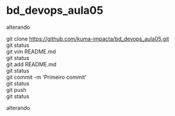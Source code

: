 # bd_devops_aula05
alterando 

git clone https://github.com/kuma-impacta/bd_devops_aula05.git  
git status  
git vim README.md  
git status  
git add README.md   
git status  
git commit -m 'Primeiro commit'  
git status  
git push  
git status  

alterando
